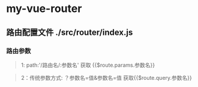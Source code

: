 # my-vue-router

## 路由配置文件 ./src/router/index.js

### 路由参数
>1: path:'/路由名/:参数名'    获取 {{$route.params.参数名}}

>2：传统参数方式: ？参数名=值&参数名=值  获取{{$route.query.参数名}}